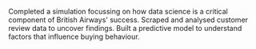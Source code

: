 Completed a simulation focussing on how data science is a critical component of British Airways' success.
Scraped and analysed customer review data to uncover findings.
Built a predictive model to understand factors that influence buying behaviour.
